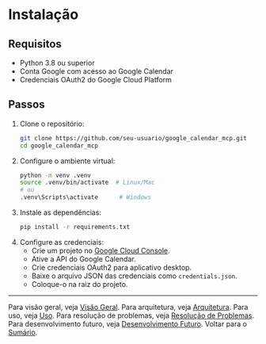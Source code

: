 # Instalação

## Requisitos

- Python 3.8 ou superior
- Conta Google com acesso ao Google Calendar
- Credenciais OAuth2 do Google Cloud Platform

## Passos

1. Clone o repositório:
   ```bash
   git clone https://github.com/seu-usuario/google_calendar_mcp.git
   cd google_calendar_mcp
   ```
2. Configure o ambiente virtual:
   ```bash
   python -m venv .venv
   source .venv/bin/activate  # Linux/Mac
   # ou
   .venv\Scripts\activate      # Windows
   ```
3. Instale as dependências:
   ```bash
   pip install -r requirements.txt
   ```
4. Configure as credenciais:
   - Crie um projeto no [Google Cloud Console](https://console.cloud.google.com/).
   - Ative a API do Google Calendar.
   - Crie credenciais OAuth2 para aplicativo desktop.
   - Baixe o arquivo JSON das credenciais como `credentials.json`.
   - Coloque-o na raiz do projeto. 

---
Para visão geral, veja [Visão Geral](overview.md).
Para arquitetura, veja [Arquitetura](architecture.md).
Para uso, veja [Uso](usage.md).
Para resolução de problemas, veja [Resolução de Problemas](troubleshooting.md).
Para desenvolvimento futuro, veja [Desenvolvimento Futuro](future.md).
Voltar para o [Sumário](README.md). 